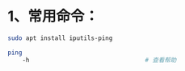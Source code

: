# 1、常用命令：

```bash
sudo apt install iputils-ping

ping
	-h                                # 查看帮助
```

